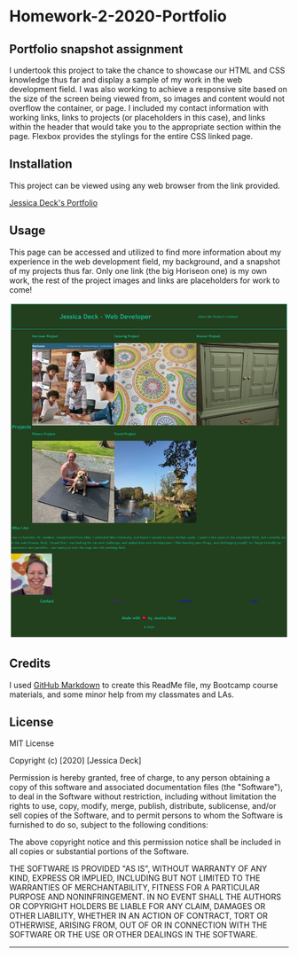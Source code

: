 # Homework-2-2020-Portfolio

## Portfolio snapshot assignment

I undertook this project to take the chance to showcase our HTML and CSS knowledge thus far and display a sample of my work in the web development field. I was also working to achieve a responsive site based on the size of the screen being viewed from, so images and content would not overflow the container, or page. I included my contact information with working links, links to projects (or placeholders in this case), and links within the header that would take you to the appropriate section within the page. Flexbox provides the stylings for the entire CSS linked page.

## Installation

This project can be viewed using any web browser from the link provided.

[Jessica Deck's Portfolio](https://deck-jessica.github.io/Portfolio2020JMD/)

## Usage 

This page can be accessed and utilized to find more information about my experience in the web development field, my background, and a snapshot of my projects thus far. Only one link (the big Horiseon one) is my own work, the rest of the project images and links are placeholders for work to come!

![Portfolio page](portfolioscreenshot.png)

## Credits

I used [GitHub Markdown](https://guides.github.com/features/mastering-markdown/) to create this ReadMe file, my Bootcamp course materials, and some minor help from my classmates and LAs. 



## License

MIT License

Copyright (c) [2020] [Jessica Deck]

Permission is hereby granted, free of charge, to any person obtaining a copy
of this software and associated documentation files (the "Software"), to deal
in the Software without restriction, including without limitation the rights
to use, copy, modify, merge, publish, distribute, sublicense, and/or sell
copies of the Software, and to permit persons to whom the Software is
furnished to do so, subject to the following conditions:

The above copyright notice and this permission notice shall be included in all
copies or substantial portions of the Software.

THE SOFTWARE IS PROVIDED "AS IS", WITHOUT WARRANTY OF ANY KIND, EXPRESS OR
IMPLIED, INCLUDING BUT NOT LIMITED TO THE WARRANTIES OF MERCHANTABILITY,
FITNESS FOR A PARTICULAR PURPOSE AND NONINFRINGEMENT. IN NO EVENT SHALL THE
AUTHORS OR COPYRIGHT HOLDERS BE LIABLE FOR ANY CLAIM, DAMAGES OR OTHER
LIABILITY, WHETHER IN AN ACTION OF CONTRACT, TORT OR OTHERWISE, ARISING FROM,
OUT OF OR IN CONNECTION WITH THE SOFTWARE OR THE USE OR OTHER DEALINGS IN THE
SOFTWARE.


---
